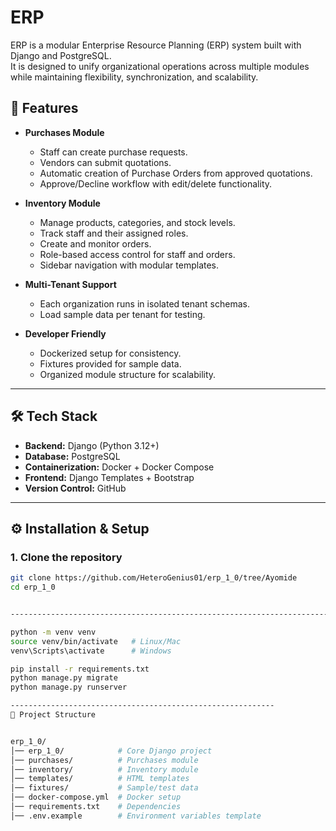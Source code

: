 # ERP 

ERP is a modular Enterprise Resource Planning (ERP) system built with Django and PostgreSQL.  
It is designed to unify organizational operations across multiple modules while maintaining flexibility, synchronization, and scalability.  

## 🚀 Features
- **Purchases Module**
  - Staff can create purchase requests.
  - Vendors can submit quotations.
  - Automatic creation of Purchase Orders from approved quotations.
  - Approve/Decline workflow with edit/delete functionality.

- **Inventory Module**
  - Manage products, categories, and stock levels.
  - Track staff and their assigned roles.
  - Create and monitor orders.
  - Role-based access control for staff and orders.
  - Sidebar navigation with modular templates.

- **Multi-Tenant Support**
  - Each organization runs in isolated tenant schemas.
  - Load sample data per tenant for testing.

- **Developer Friendly**
  - Dockerized setup for consistency.
  - Fixtures provided for sample data.
  - Organized module structure for scalability.

---

## 🛠️ Tech Stack
- **Backend:** Django (Python 3.12+)
- **Database:** PostgreSQL
- **Containerization:** Docker + Docker Compose
- **Frontend:** Django Templates + Bootstrap
- **Version Control:** GitHub

---

## ⚙️ Installation & Setup

### 1. Clone the repository
```bash
git clone https://github.com/HeteroGenius01/erp_1_0/tree/Ayomide
cd erp_1_0


-------------------------------------------------------------------------------

python -m venv venv
source venv/bin/activate   # Linux/Mac
venv\Scripts\activate      # Windows

pip install -r requirements.txt
python manage.py migrate
python manage.py runserver

-----------------------------------------------------------
📂 Project Structure


erp_1_0/
│── erp_1_0/            # Core Django project
│── purchases/          # Purchases module
│── inventory/          # Inventory module
│── templates/          # HTML templates
│── fixtures/           # Sample/test data
│── docker-compose.yml  # Docker setup
│── requirements.txt    # Dependencies
│── .env.example        # Environment variables template
